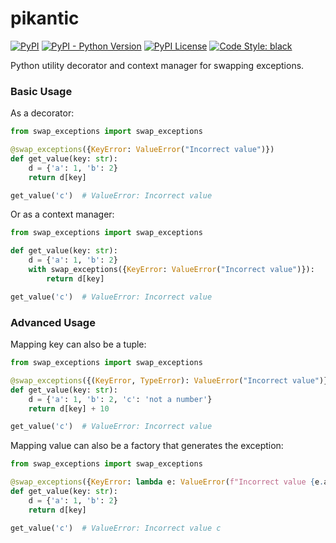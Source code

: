 # pikantic

[![PyPI](https://img.shields.io/pypi/v/pikantic)](https://pypi.org/project/pikantic/)
[![PyPI - Python Version](https://img.shields.io/pypi/pyversions/pikantic)](https://pypi.org/project/pikantic/)
[![PyPI License](https://img.shields.io/pypi/l/pikantic)](https://pypi.org/project/pikantic/)
[![Code Style: black](https://img.shields.io/badge/code%20style-black-000000.svg)](https://github.com/psf/black/)

Python utility decorator and context manager for swapping exceptions.

### Basic Usage

As a decorator:
```python
from swap_exceptions import swap_exceptions

@swap_exceptions({KeyError: ValueError("Incorrect value")})
def get_value(key: str):
    d = {'a': 1, 'b': 2}
    return d[key]

get_value('c')  # ValueError: Incorrect value
```

Or as a context manager:
```python
from swap_exceptions import swap_exceptions

def get_value(key: str):
    d = {'a': 1, 'b': 2}
    with swap_exceptions({KeyError: ValueError("Incorrect value")}):
        return d[key]

get_value('c')  # ValueError: Incorrect value
```

### Advanced Usage

Mapping key can also be a tuple:
```python
from swap_exceptions import swap_exceptions

@swap_exceptions({(KeyError, TypeError): ValueError("Incorrect value")})
def get_value(key: str):
    d = {'a': 1, 'b': 2, 'c': 'not a number'}
    return d[key] + 10

get_value('c')  # ValueError: Incorrect value
```

Mapping value can also be a factory that generates the exception:
```python
from swap_exceptions import swap_exceptions

@swap_exceptions({KeyError: lambda e: ValueError(f"Incorrect value {e.args[0]}")})
def get_value(key: str):
    d = {'a': 1, 'b': 2}
    return d[key]

get_value('c')  # ValueError: Incorrect value c
```

